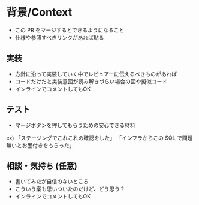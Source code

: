 # 背景/Context

- この PR をマージするとできるようになること
- 仕様や参照すべきリンクがあれば貼る


## 実装

- 方針に沿って実装していく中でレビュアーに伝えるべきものがあれば
- コードだけだと実装意図が読み解きづらい場合の図や擬似コード
- インラインでコメントしてもOK

## テスト

- マージボタンを押してもらうための安心できる材料

ex)
「ステージングでこれこれの確認をした」
「インフラからこの SQL で問題無いとお墨付きをもらった」

## 相談・気持ち (任意)

- 書いてみたが自信のないところ
- こういう案も思いついたのだけど、どう思う？
- インラインでコメントしてもOK